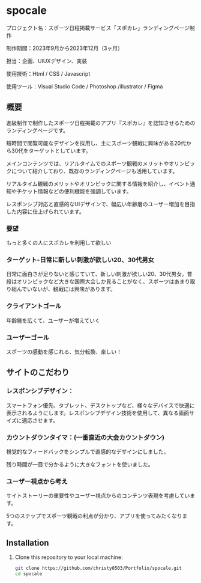 # spocale

プロジェクト名：スポーツ日程掲載サービス「スポカレ」ランディングページ制作

制作期間：2023年9月から2023年12月（3ヶ月）

担当：企画、UIUXデザイン、実装

使用技術：Html / CSS / Javascript

使用ツール：Visual Studio Code / Photoshop /illustrator / Figma

## 概要

進級制作で制作したスポーツ日程掲載のアプリ『スポカレ』を認知させるためのランディングページです。

短時間で閲覧可能なデザインを採用し、主にスポーツ観戦に興味がある20代から30代をターゲットとしています。

メインコンテンツでは、リアルタイムでのスポーツ観戦のメリットやオリンピックについて紹介しており、既存のランディングページも活用しています。

リアルタイム観戦のメリットやオリンピックに関する情報を紹介し、イベント通知やチケット情報などの便利機能を強調しています。

レスポンシブ対応と直感的なUIデザインで、幅広い年齢層のユーザー増加を目指した内容に仕上げられています。



### 要望

もっと多くの人にスポカレを利用して欲しい

### ターゲット-日常に新しい刺激が欲しい20、30代男女

日常に面白さが足りないと感じていて、新しい刺激が欲しい20、30代男女。普段はオリンピックなど大きな国際大会しか見ることがなく、スポーツはあまり取り組んでいないが、観戦には興味があります。

### クライアントゴール

年齢層を広くて、ユーザーが増えていく

### ユーザーゴール

スポーツの感動を感じれる、気分転換、楽しい！

## サイトのこだわり
### レスポンシブデザイン：

スマートフォン優先、タブレット、デスクトップなど、様々なデバイスで快適に表示されるようにします。レスポンシブデザイン技術を使用して、異なる画面サイズに適応させます。

### カウントダウンタイマ：(一番直近の大会カウントダウン)

視覚的なフィードバックをシンプルで直感的なデザインにしました。

残り時間が一目で分かるように大きなフォントを使いました。

### ユーザー視点から考え

サイトストーリーの重要性やユーザー視点からのコンテンツ表現を考慮しています。

5つのステップでスポーツ観戦の利点が分かり、アプリを使ってみたくなります。





## Installation

1. Clone this repository to your local machine:

   ```bash
   git clone https://github.com/christy0503/Portfolio/spocale.git
   cd spocale

